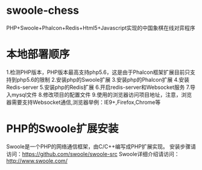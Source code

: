 # swoole-chess
PHP+Swoole+Phalcon+Redis+Html5+Javascript实现的中国象棋在线对弈程序
# 本地部署顺序
1.检测PHP版本，PHP版本最高支持php5.6，这是由于Phalcon框架扩展目前只支持到php5.6的限制
2.安装php的Swoole扩展
3.安装php的Phalcon扩展
4.安装Redis-server
5.安装php的Redis扩展
6.开启redis-server和Websocket服务
7.导入mysql文件
8.修改项目的配置文件
9.使用的浏览器访问项目地址，注意，浏览器需要支持Websocket通信,浏览器举例：IE9+,Firefox,Chrome等
# PHP的Swoole扩展安装
Swoole是一个PHP的网络通信框架，由C/C++编写成PHP扩展实现。
安装步骤请访问：https://github.com/swoole/swoole-src
Swoole详细介绍请访问：http://www.swoole.com/